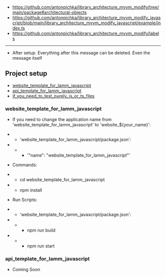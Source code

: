 - https://github.com/antonpichka/library_architecture_mvvm_modify/tree/main/package#architectural-objects
- https://github.com/antonpichka/library_architecture_mvvm_modify_javascript/blob/main/library_architecture_mvvm_modify_javascript/example/index.ts
- https://github.com/antonpichka/library_architecture_mvvm_modify/labels

---

- After setup. Everything after this message can be deleted. Even the message itself

## Project setup

- [website_template_for_lamm_javascript](https://github.com/antonpichka/template_for_lamm_javascript#website_template_for_lamm_javascript)
- [api_template_for_lamm_javascript](https://github.com/antonpichka/template_for_lamm_javascript#api_template_for_lamm_javascript)
- [if_you_need_to_test_purely_js_or_ts_files](https://github.com/antonpichka/template_for_lamm_javascript#if_you_need_to_test_purely_js_or_ts_files)

### website_template_for_lamm_javascript

- If you need to change the application name from 'website_template_for_lamm_javascript' to 'website_${your_name}':
- - 'website_template_for_lamm_javascript/package.json':
- - - '"name": "website_template_for_lamm_javascript"'

- Commands:
- - cd website_template_for_lamm_javascript
- - npm install

- Run Scripts:
- - 'website_template_for_lamm_javascript/package.json':
- - - npm run build
- - - npm run start

### api_template_for_lamm_javascript

- Coming Soon